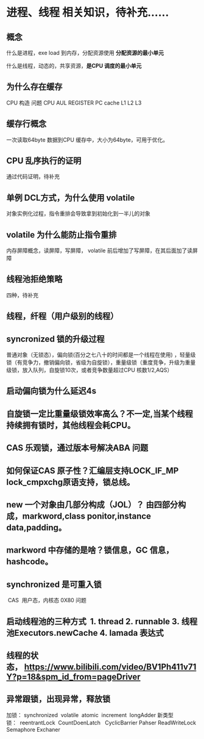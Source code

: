 # 进程、线程 相关知识，待补充......
## 概念
什么是进程，exe load 到内存，分配资源使用 **分配资源的最小单元**

什么是线程，动态的，共享资源，**是CPU 调度的最小单元**

## 为什么存在缓存
CPU 构造 问题 CPU  AUL  REGISTER  PC cache L1 L2 L3 

## 缓存行概念
  一次读取64byte 数据到CPU 缓存中，大小为64byte，可用于优化。

## CPU 乱序执行的证明
通过代码证明，待补充

## 单例 DCL方式，为什么使用 volatile
对象实例化过程，指令重排会导致拿到初始化到一半儿的对象

## volatile 为什么能防止指令重排
内存屏障概念，读屏障，写屏障，
volatile 前后增加了写屏障，在其后面加了读屏障

## 线程池拒绝策略
四种，待补充


## 线程，纤程（用户级别的线程）

## syncronized 锁的升级过程
普通对象（无锁态），偏向锁(百分之七八十的时间都是一个线程在使用) ，轻量级锁（有竞争力，撤销偏向锁，省级为自旋锁），重量级锁（重度竞争，升级为重量级锁，放入队列，自旋锁10次，或者竞争数量超过CPU 核数1/2,AQS）

## 启动偏向锁为什么延迟4s

## 自旋锁一定比重量级锁效率高么？不一定,当某个线程持续拥有锁时，其他线程会耗CPU。

## CAS 乐观锁，通过版本号解决ABA 问题

## 如何保证CAS 原子性？汇编层支持LOCK_IF_MP  lock_cmpxchg原语支持，锁总线。

## new 一个对象由几部分构成（JOL）？ 由四部分构成，markword,class ponitor,instance data,padding。

## markword 中存储的是啥？锁信息，GC 信息，hashcode。

## synchronized 是可重入锁
 CAS  用户态，内核态
0X80 问题

## 启动线程池的三种方式  1. thread 2. runnable 3. 线程池Executors.newCache 4. lamada 表达式

## 线程的状态， https://www.bilibili.com/video/BV1Ph411v71Y?p=18&spm_id_from=pageDriver

## 异常跟锁，出现异常，释放锁

加锁： synchronized  volatile  atomic  increment  longAdder
新类型锁：  reentrantLock  CountDoenLatch   CyclicBarrier Pahser ReadWriteLock Semaphore Exchaner 
